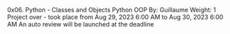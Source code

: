 0x06. Python - Classes and Objects
Python
OOP
 By: Guillaume
 Weight: 1
 Project over - took place from Aug 29, 2023 6:00 AM to Aug 30, 2023 6:00 AM
 An auto review will be launched at the deadline
